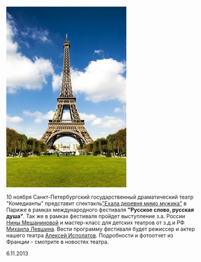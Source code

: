 ![](image-01.jpg)


10 ноября Санкт-Петербургский государственный драматический театр "Комедианты" представит спектакль["Ехала деревня мимо мужика"][0] в Париже в рамках международного фестиваля **"Русское слово, русская душа"**. Так же в рамках фестиваля пройдет выступление з.а. России [Нины Мещаниновой][1] и мастер-класс для детских театров от з.д.и РФ [Михаила Левшина][2]. Вести программу фестиваля будет режиссер и актер нашего театра [Алексей Исполатов][3]. Подробности и фотоотчет из Франции - смотрите в новостях театра.


6.11.2013

[0]: ../../performance/ekhala-derevnya-mimo-muzhika "Ехала деревня мимо мужика"
[1]: ../../person/nina-meschaninova "Нина Мещанинова"
[2]: ../../person/mikhail-levshin "Михаил Левшин"
[3]: ../../person/aleksei-ispolatov "Алексей Исполатов"